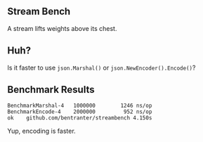 Stream Bench
---

A stream lifts weights above its chest.

Huh?
---

Is it faster to use `json.Marshal()` or `json.NewEncoder().Encode()`?

Benchmark Results
---

```
BenchmarkMarshal-4   1000000        1246 ns/op
BenchmarkEncode-4    2000000         952 ns/op
ok    github.com/bentranter/streambench 4.150s
```

Yup, encoding is faster.
